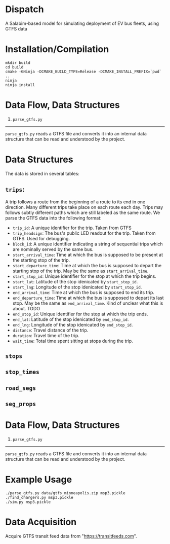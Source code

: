 # Dispatch

A Salabim-based model for simulating deployment of EV bus fleets, using GTFS data

Installation/Compilation
===========================

    mkdir build
    cd build
    cmake -GNinja -DCMAKE_BUILD_TYPE=Release -DCMAKE_INSTALL_PREFIX=`pwd` ..
    ninja
    ninja install



Data Flow, Data Structures
===========================

1. `parse_gtfs.py`
---------------------------

`parse_gtfs.py` reads a GTFS file and converts it into an internal data
structure that can be read and understood by the project.



# Data Structures

The data is stored in several tables:

## `trips`:

A trip follows a route from the beginning of a route to its end in one
direction. Many different trips take place on each route each day. Trips may
follows subtly different paths which are still labeled as the same route. We
parse the GTFS data into the following format:

 * `trip_id`:              A unique identifier for the trip. Taken from GTFS
 * `trip_headsign`:        The bus's public LED readout for the trip. Taken from 
                           GTFS. Used for debugging.
 * `block_id`:             A unique identifier indicating a string of sequential 
                           trips which are nominally served by the same bus.
 * `start_arrival_time`:   Time at which the bus is supposed to be present at 
                           the starting stop of the trip.
 * `start_departure_time`: Time at which the bus is supposed to depart the 
                           starting stop of the trip. May be the same as
                           `start_arrival_time`.
 * `start_stop_id`:        Unique identifier for the stop at which the trip begins.
 * `start_lat`:            Latitude of the stop idenicated by `start_stop_id`.
 * `start_lng`:            Longitude of the stop idenicated by `start_stop_id`.
 * `end_arrival_time`:     Time at which the bus is supposed to end its trip.
 * `end_departure_time`:   Time at which the bus is supposed to depart its last 
                           stop. May be the same as `end_arrival_time`. Kind of
                           unclear what this is about. TODO
 * `end_stop_id`:          Unique identifier for the stop at which the trip ends.
 * `end_lat`:              Latitude of the stop idenicated by `end_stop_id`.
 * `end_lng`:              Longitude of the stop idenicated by `end_stop_id`.
 * `distance`:             Travel distance of the trip.
 * `duration`:             Travel time of the trip.
 * `wait_time`:            Total time spent sitting at stops during the trip.

## `stops`

## `stop_times`

## `road_segs`

## `seg_props`





Data Flow, Data Structures
===========================

1. `parse_gtfs.py`
---------------------------

`parse_gtfs.py` reads a GTFS file and converts it into an internal data
structure that can be read and understood by the project.



Example Usage
===========================

    ./parse_gtfs.py data/gtfs_minneapolis.zip msp3.pickle
    ./find_chargers.py msp3.pickle
    ./sim.py msp3.pickle

Data Acquisition
===========================

Acquire GTFS transit feed data from "https://transitfeeds.com".


